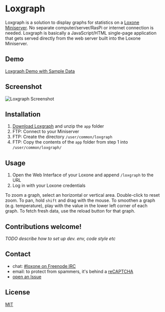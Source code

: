 Loxgraph
========

Loxgraph is a solution to display graphs for statistics on a [Loxone Miniserver](http://www.loxone.com/enuk/products/miniserver/miniserver.html).
No separate computer/server/RasPi or internet connection is needed. Loxgraph is basically a JavaScript/HTML single-page application that gets served directly from the web server built into the Loxone Miniserver.

Demo
----

[Loxgraph Demo with Sample Data](https://eik3.github.io/loxgraph/app/)

Screenshot
----------

![Loxgraph Screenshot](http://eik3.de/t/loxgraph-screenshot-1.png "Loxgraph Screenshot")

Installation
------------

1. [Download Loxgraph](https://github.com/eik3/loxgraph/archive/master.zip) and unzip the `app` folder
1. FTP: Connect to your Miniserver
1. FTP: Create the directory `/user/common/loxgraph`
1. FTP: Copy the contents of the `app` folder from step 1 into `/user/common/loxgraph/`

Usage
-----

1. Open the Web Interface of your Loxone and append `/loxgraph` to the URL
1. Log in with your Loxone credentials

To zoom a graph, select an horizontal or vertical area. Double-click to reset zoom.
To pan, hold `shift` and drag with the mouse.
To smoothen a graph (e.g. temperature), play with the value in the lower left corner of each graph.
To fetch fresh data, use the reload button for that graph.

Contributions welcome!
----------------------

*TODO describe how to set up dev. env, code style etc*

Contact
-------

- chat: [#loxone on Freenode IRC](https://webchat.freenode.net/?channels=loxone)
- email: to protect from spammers, it's behind a [reCAPTCHA](https://www.google.com/recaptcha/mailhide/d?k=014_uSCEY1lRzKiRIO0JdoOQ==&c=-Hb3oZeGhF0pEX1WwSPbaUMcW1Ee5RN79h3Vd4COoes=)
- [open an Issue](https://github.com/eik3/loxgraph/issues/new)

License
-------

[MIT](https://github.com/eik3/loxgraph/blob/master/LICENSE)
